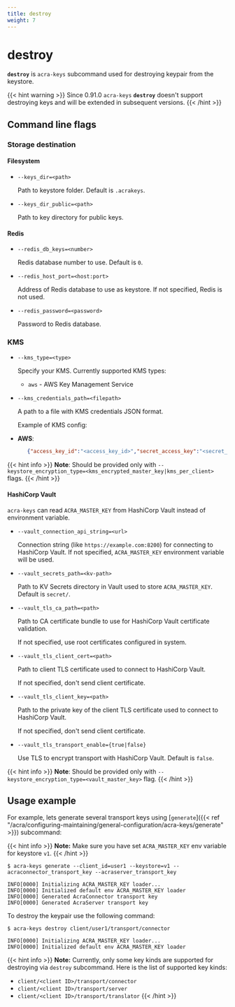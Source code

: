 ```yaml
---
title: destroy
weight: 7
---
```


# destroy

**`destroy`** is `acra-keys` subcommand used for destroying keypair from the keystore.

{{< hint warning >}}
Since 0.91.0 `acra-keys` **`destroy`** doesn't support destroying keys and will be extended in subsequent versions.
{{< /hint >}}

## Command line flags

### Storage destination

#### Filesystem

* `--keys_dir=<path>`

  Path to keystore folder.
  Default is `.acrakeys`.

* `--keys_dir_public=<path>`

  Path to key directory for public keys.


#### Redis

* `--redis_db_keys=<number>`

  Redis database number to use.
  Default is `0`.
  <!-- `acra-server -help` says default is `-1` but in `cmd/redis.go` I see `redisDefaultDB = 0` -->
  <!-- this var is also used as default value for the flag, where's the truth? -->

* `--redis_host_port=<host:port>`

  Address of Redis database to use as keystore.
  If not specified, Redis is not used.

* `--redis_password=<password>`

  Password to Redis database.

### KMS

* `--kms_type=<type>`

  Specify your KMS.
  Currently supported KMS types:
  * `aws` - AWS Key Management Service

* `--kms_credentials_path=<filepath>`

  A path to a file with KMS credentials JSON format.

  Example of KMS config:
* **AWS**:
  ```json
     {"access_key_id":"<access_key_id>","secret_access_key":"<secret_access_key>","region":"<region>"}
  ```

{{< hint info >}}
**Note**:
Should be provided only with `--keystore_encryption_type=<kms_encrypted_master_key|kms_per_client>` flags.
{{< /hint >}}

#### HashiCorp Vault

`acra-keys` can read `ACRA_MASTER_KEY` from HashiCorp Vault instead of environment variable.

* `--vault_connection_api_string=<url>`

  Connection string (like `https://example.com:8200`) for connecting to HashiCorp Vault.
  If not specified, `ACRA_MASTER_KEY` environment variable will be used.

* `--vault_secrets_path=<kv-path>`

  Path to KV Secrets directory in Vault used to store `ACRA_MASTER_KEY`.
  Default is `secret/`.

* `--vault_tls_ca_path=<path>`

  Path to CA certificate bundle to use for HashiCorp Vault certificate validation.

  If not specified, use root certificates configured in system.

* `--vault_tls_client_cert=<path>`

  Path to client TLS certificate used to connect to HashiCorp Vault.

  If not specified, don't send client certificate.

* `--vault_tls_client_key=<path>`

  Path to the private key of the client TLS certificate used to connect to HashiCorp Vault.

  If not specified, don't send client certificate.

* `--vault_tls_transport_enable={true|false}`

  Use TLS to encrypt transport with HashiCorp Vault.
  Default is `false`.

{{< hint info >}}
**Note**:
Should be provided only with `--keystore_encryption_type=<vault_master_key>` flag.
{{< /hint >}}

## Usage example

For example, lets generate several transport keys using [`generate`]({{< ref "/acra/configuring-maintaining/general-configuration/acra-keys/generate" >}}) subcommand:

{{< hint info >}}
**Note:**
Make sure you have set `ACRA_MASTER_KEY` env variable for keystore `v1`.
{{< /hint >}}

```
$ acra-keys generate --client_id=user1 --keystore=v1 --acraconnector_transport_key --acraserver_transport_key

INFO[0000] Initializing ACRA_MASTER_KEY loader...       
INFO[0000] Initialized default env ACRA_MASTER_KEY loader 
INFO[0000] Generated AcraConnector transport key        
INFO[0000] Generated AcraServer transport key
```

To destroy the keypair use the following command:
```
$ acra-keys destroy client/user1/transport/connector

INFO[0000] Initializing ACRA_MASTER_KEY loader...       
INFO[0000] Initialized default env ACRA_MASTER_KEY loader
```

{{< hint info >}}
**Note:**
Currently, only some key kinds are supported for destroying via `destroy` subcommand.
Here is the list of supported key kinds:

<!-- cmd/acra-keys/keys/command-line.go func ParseKeyKind -->
- `client/<client ID>/transport/connector`
- `client/<client ID>/transport/server`
- `client/<client ID>/transport/translator`
{{< /hint >}}
